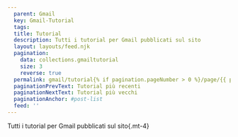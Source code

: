 ```yaml
---
  parent: Gmail
  key: Gmail-Tutorial
  tags:
  title: Tutorial
  description: Tutti i tutorial per Gmail pubblicati sul sito
  layout: layouts/feed.njk
  pagination:
    data: collections.gmailtutorial
    size: 3
    reverse: true
  permalink: gmail/tutorial{% if pagination.pageNumber > 0 %}/page/{{ pagination.pageNumber }}{% endif %}/
  paginationPrevText: Tutorial più recenti
  paginationNextText: Tutorial più vecchi
  paginationAnchor: #post-list
  feed: ''
---
```


Tutti i tutorial per Gmail pubblicati sul sito{.mt-4}

<div id="post-list" class="heading">
</div>
